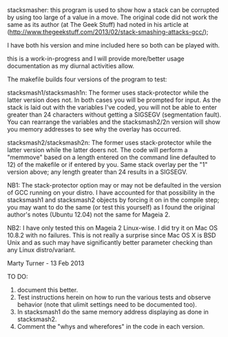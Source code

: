 
stacksmasher: this program is used to show how a stack can be corrupted by using too
large of a value in a move. The original code did not work the same as its author 
(at The Geek Stuff) had noted in his article at
(http://www.thegeekstuff.com/2013/02/stack-smashing-attacks-gcc/);

I have both his version and mine included here so both can be played with.

this is a work-in-progress and I will provide more/better usage documentation as my
diurnal activities allow.

The makefile builds four versions of the program to test:

stacksmash1/stacksmash1n: The former uses stack-protector while the latter version 
                          does not. In both cases you will be prompted for input.
                          As the stack is laid out with the variables I've coded,
                          you will not be able to enter greater than 24 characters
                          without getting a SIGSEGV (segmentation fault). You can
                          rearrange the variables and the stacksmash2/2n version
                          will show you memory addresses to see why the overlay
                          has occurred.

stacksmash2/stacksmash2n: The former uses stack-protector while the latter version
                          while the latter doers not. The code will perform a 
                          "memmove" based on a length entered on the command line
                          defaulted to 12) of the makefile or if entered by you.
                          Same stack overlay per the "1" version above; any length
                          greater than 24 results in a SIGSEGV.

NB1: The stack-protector option may or may not be defaulted in the version of GCC
     running on your distro. I have accounted for that possibility in the 
     stacksmash1 and stacksmash2 objects by forcing it on in the compile step; you
     may want to do the same (or test this yourself) as I found the original 
     author's notes (Ubuntu 12.04) not the same for Mageia 2.

NB2: I have only tested this on Mageia 2 Linux-wise. I did try it on Mac OS 10.8.2
     with no failures. This is not really a surprise since Mac OS X is BSD Unix 
     and as such may have significantly better parameter checking than any Linux
     distro/variant.

Marty Turner - 13 Feb 2013


TO DO:

1. document this better.
2. Test instructions herein on how to run the various tests and observe behavior 
   (note that ulimit settings need to be documented too).
3. In stacksmash1 do the same memory address displaying as done in stacksmash2.
4. Comment the "whys and wherefores" in the code in each version.



